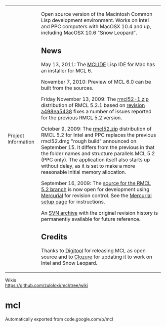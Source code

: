 <table width="100%">
 <tr class="pscontent">
 <td class="pscolumnl">
  <div class="phead">Project Information</div>
  </td>
 <td id="wikicontent" class="psdescription">
 <p>Open source version of the Macintosh Common Lisp development environment. Works on Intel and PPC computers with MacOSX 10.4 and up, including MacOSX 10.6 &quot;Snow Leopard&quot;. </p><h2><a name="News"></a>News<a href="#News" class="section_anchor"></a></h2><p>May 13, 2011: The <a href="http://mclide.in-progress.com" rel="nofollow">MCLIDE</a> Lisp IDE for Mac has an installer for MCL 6. </p><p>November 7, 2010: Preview of MCL 6.0 can be built from the sources. </p><p>Friday November 13, 2009: The <a href="http://mcl.googlecode.com/files/rmcl52-1_a498ea5438.zip" rel="nofollow">rmcl52-1 zip</a> distribution of RMCL 5.2.1 based on <a href="http://code.google.com/p/mcl/source/detail?r=a498ea5438c63347c6634a3072e459b06f6a4ecc" rel="nofollow">revision a498ea5438</a> fixes a number of issues reported for the previous RMCL 5.2 version. </p><p>October 9, 2009: The <a href="http://mcl.googlecode.com/files/rmcl52.zip" rel="nofollow">rmcl52.zip</a> distribution of RMCL 5.2 for Intel and PPC replaces the previous rmcl52.dmg &quot;rough build&quot; announced on September 15. It differs from the previous in that the folder names and structure parallels MCL 5.2 (PPC only). The application itself also starts up without delay, as it is set to make a more reasonable initial memory allocation. </p><p>September 16, 2009: The <a href="http://code.google.com/p/mcl/source/browse/" rel="nofollow">source for the RMCL 5.2 branch</a> is now open for development using <a href="http://mercurial.selenic.com/wiki/" rel="nofollow">Mercurial</a> for revision control. See the <a href="http://code.google.com/p/mcl/wiki/MercurialSetup" rel="nofollow">Mercurial setup page</a> for instructions.  </p><p>An <a href="http://mcl.googlecode.com/svn/" rel="nofollow">SVN archive</a> with the original revision history is permanently available for future reference. </p><h2><a name="Credits"></a>Credits<a href="#Credits" class="section_anchor"></a></h2><p>Thanks to <a href="http://digitool.com" rel="nofollow">Digitool</a> for releasing MCL as open source and to <a href="http://clozure.com" rel="nofollow">Clozure</a> for updating it to work on Intel and Snow Leopard. </p>
 </td>
 </tr>
</table>

Wikis <br>
https://github.com/zuloloxi/mcl/tree/wiki
# mcl
Automatically exported from code.google.com/p/mcl
